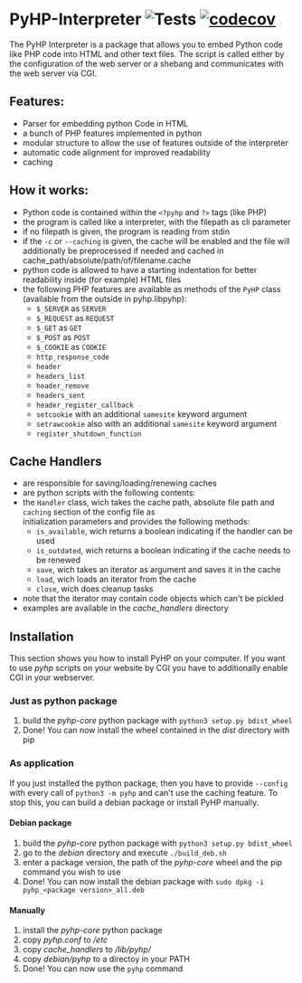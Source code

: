 # PyHP-Interpreter ![Tests](https://github.com/Deric-W/PyHP/workflows/Tests/badge.svg)  [![codecov](https://codecov.io/gh/Deric-W/PyHP/branch/master/graph/badge.svg?token=SA72E6KGXT)](https://codecov.io/gh/Deric-W/PyHP)

The PyHP Interpreter is a package that allows you to embed Python code like PHP code into HTML and other text files.
The script is called either by the configuration of the web server or a shebang and communicates with the web server via CGI.

## Features:

  - Parser for embedding python Code in HTML
  - a bunch of PHP features implemented in python
  - modular structure to allow the use of features outside of the interpreter
  - automatic code alignment for improved readability
  - caching
  
## How it works:

 - Python code is contained within the `<?pyhp` and `?>` tags (like PHP)
 - the program is called like a interpreter, with the filepath as cli parameter
 - if no filepath is given, the program is reading from stdin
 - if the `-c` or `--caching` is given, the cache will be enabled and the file will additionally be preprocessed if needed 
   and cached in cache_path/absolute/path/of/filename.cache
 - python code is allowed to have a starting indentation for better readability inside (for example) HTML files
 - the following PHP features are available as methods of the `PyHP` class (available from the outside in pyhp.libpyhp):
     - `$_SERVER` as `SERVER`
     - `$_REQUEST` as `REQUEST`
     - `$_GET` as `GET`
     - `$_POST` as `POST`
     - `$_COOKIE` as `COOKIE`
     - `http_response_code`
     - `header`
     - `headers_list`
     - `header_remove`
     - `headers_sent`
     - `header_register_callback`
     - `setcookie` with an additional `samesite` keyword argument
     - `setrawcookie` also with an additional `samesite` keyword argument
     - `register_shutdown_function`
     
  
  ## Cache Handlers
  
 - are responsible for saving/loading/renewing caches
 - are python scripts with the following contents:
 - the `Handler` class, wich takes the cache path, absolute file path and `caching` section of the config file as  
   initialization parameters and provides the following methods:
     - `is_available`, wich returns a boolean indicating if the handler can be used
     - `is_outdated`, wich returns a boolean indicating if the cache needs to be renewed
     - `save`, wich takes an iterator as argument and saves it in the cache
     - `load`, wich loads an iterator from the cache
     - `close`, wich does cleanup tasks
  - note that the iterator may contain code objects which can't be pickled
  - examples are available in the *cache_handlers* directory
   
  ## Installation
  
  This section shows you how to install PyHP on your computer.
  If you want to use *pyhp* scripts on your website by CGI you have to additionally enable CGI in your webserver.
  
  ### Just as python package
  1. build the *pyhp-core* python package with `python3 setup.py bdist_wheel`
  2. Done! You can now install the wheel contained in the *dist* directory with pip
  
  ### As application
  If you just installed the python package, then you have to provide `--config` with every call of `python3 -m pyhp`
  and can't use the caching feature.
  To stop this, you can build a debian package or install PyHP manually.
  
  #### Debian package
  1. build the *pyhp-core* python package with `python3 setup.py bdist_wheel`
  2. go to the *debian* directory and execute `./build_deb.sh`
  3. enter a package version, the path of the *pyhp-core* wheel and the pip command you wish to use
  4. Done! You can now install the debian package with `sudo dpkg -i pyhp_<package version>_all.deb`
  
  #### Manually
  1. install the *pyhp-core* python package
  2. copy *pyhp.conf* to */etc*
  3. copy *cache_handlers* to */lib/pyhp/*
  4. copy *debian/pyhp* to a directoy in your PATH
  5. Done! You can now use the `pyhp` command
  
